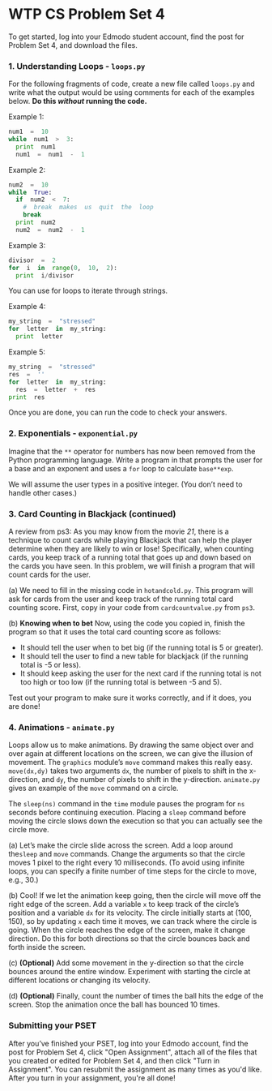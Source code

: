 # WTP CS Problem Set 4

To get started, log into your Edmodo student account, find the post for Problem Set 4, and download the files.

### 1. Understanding Loops - `loops.py`
For the following fragments of code, create a new file called `loops.py` and write what the output would be using comments for each of the examples below. **Do this *without* running the code.**

Example 1:
```python
num1  =  10
while  num1  >  3:
  print  num1
  num1  =  num1  -  1
```

Example 2:
```python
num2  =  10
while  True:
  if  num2  <  7:
    #  break  makes  us  quit  the  loop
    break
  print  num2
  num2  =  num2  -  1
```

Example 3:
```python
divisor  =  2
for  i  in  range(0,  10,  2):
  print  i/divisor
```

You can use for loops to iterate through strings.

Example 4:
```python
my_string  =  "stressed"
for  letter  in  my_string:
  print  letter
```

Example 5:
```python
my_string  =  "stressed"
res  =  ''
for  letter  in  my_string:
  res  =  letter  +  res
print  res
```

Once you are done, you can run the code to check your answers. 

### 2.  Exponentials - `exponential.py`
Imagine  that  the `**` operator  for  numbers  has  now  been  removed  from  the  Python  programming  language. Write  a  program in  that  prompts  the  user  for  a  base  and  an  exponent  and  uses  a `for` loop  to  calculate `base**exp`.

We  will  assume  the  user  types  in  a  positive  integer.  (You  don’t  need  to  handle  other  cases.)

### 3. Card Counting in Blackjack (continued)
A  review  from  ps3:  As  you  may  know  from  the  movie *21*,  there  is  a  technique  to  count  cards  while playing  Blackjack  that  can  help  the  player  determine  when  they  are  likely  to  win  or  lose!  Specifically, when  counting  cards,  you  keep  track  of  a  running  total  that  goes  up  and  down  based  on  the  cards  you have  seen.  In  this  problem,  we  will  finish  a  program  that  will  count  cards  for  the  user.

(a) We  need  to  fill  in  the  missing  code  in `hotandcold.py`.  This  program  will  ask  for  cards  from the  user  and  keep  track  of  the  running  total  card  counting  score.  First,  copy  in  your  code  from `cardcountvalue.py` from `ps3`.

(b) **Knowing  when  to  bet** Now,  using  the  code  you  copied  in,  finish  the  program  so  that  it  uses  the total  card  counting  score  as  follows:

  * It  should  tell  the  user  when  to  bet  big  (if  the  running  total  is  5  or  greater).
  * It  should  tell  the  user  to  find  a  new  table  for  blackjack  (if  the  running  total  is  -5  or  less).
  * It  should  keep  asking  the  user  for  the  next  card  if  the  running  total  is  not  too  high  or  too  low (if  the  running  total  is  between  -5  and  5).
  
Test  out  your  program  to  make  sure  it  works  correctly,  and  if  it  does,  you  are  done!

### 4. Animations - `animate.py`
Loops  allow  us  to  make  animations.  By  drawing  the  same  object  over  and  over  again  at  different  locations on  the  screen,  we  can  give  the  illusion  of  movement.  The `graphics` module’s `move` command  makes  this really easy. `move(dx,dy)` takes  two  arguments `dx`,  the  number  of  pixels  to  shift  in  the x-direction,  and `dy`,  the  number  of  pixels  to  shift  in  the y-direction. `animate.py` gives  an  example  of  the `move` command on  a  circle.

The `sleep(ns)` command  in  the `time` module  pauses  the  program  for `ns` seconds  before  continuing execution.  Placing  a `sleep` command  before  moving  the  circle  slows  down  the  execution  so  that  you  can actually  see  the  circle  move.

(a) Let’s  make  the  circle  slide  across  the  screen.  Add  a  loop  around  the`sleep` and `move` commands. Change  the  arguments  so  that  the  circle  moves  1  pixel  to  the  right  every  10  milliseconds.  (To  avoid using  infinite  loops,  you  can  specify  a  finite  number  of  time  steps  for  the  circle  to  move,  e.g.,  30.)

(b) Cool!  If  we  let  the  animation  keep  going,  then  the  circle  will  move  off  the  right  edge  of  the  screen. Add  a  variable `x` to  keep  track  of  the  circle’s  position  and  a  variable `dx` for  its  velocity.  The  circle initially  starts  at  (100,  150),  so  by  updating `x` each  time  it  moves,  we  can  track  where  the  circle  is going.  When  the  circle  reaches  the  edge  of  the  screen,  make  it  change  direction.  Do  this  for  both directions  so  that  the  circle  bounces  back  and  forth  inside  the  screen.

(c) **(Optional)** Add  some  movement  in  the y-direction  so  that  the  circle  bounces  around  the  entire window.  Experiment  with  starting  the  circle  at  different  locations  or  changing  its  velocity.

(d) **(Optional)** Finally,  count  the  number  of  times  the  ball  hits  the  edge  of  the  screen.  Stop  the animation  once  the  ball  has  bounced  10  times.

### Submitting your PSET
After you’ve finished your PSET, log into your Edmodo account, find the post for Problem Set 4, click "Open Assignment", attach all of the files that you created or edited for Problem Set 4, and then click "Turn in Assignment". You can resubmit the assignment as many times as you'd like. After you turn in your assignment, you're all done!
